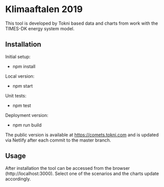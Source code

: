 Klimaaftalen 2019
============================

This tool is developed by Tokni based data and charts from work with the TIMES-DK energy system model.

## Installation

Initial setup:

- npm install

Local version:

- npm start

Unit tests:

- npm test

Deployment version:

- npm run build

The public version is available at https://comets.tokni.com and is updated via Netlify after each commit to the master branch.


## Usage

After installation the tool can be accessed from the browser (http://localhost:3000). Select one of the scenarios and the charts update accordingly.